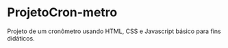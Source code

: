 # ProjetoCron-metro
Projeto de um cronômetro usando HTML, CSS e Javascript básico para fins didáticos.
